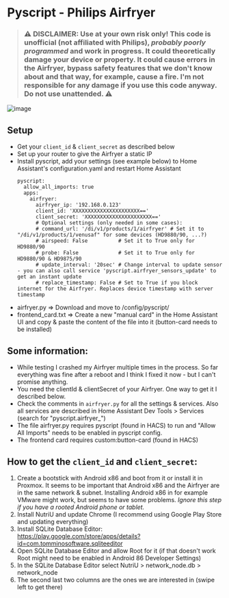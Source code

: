 # Pyscript - Philips Airfryer

> ### :warning: **DISCLAIMER: Use at your own risk only! This code is unofficial (not affiliated with Philips), _probably poorly programmed_ and work in progress. It could theoretically damage your device or property. It could cause errors in the Airfryer, bypass safety features that we don't know about and that way, for example, cause a fire. I'm not responsible for any damage if you use this code anyway. Do not use unattended.** :warning:

<img alt="image" src="https://github.com/noxhirsch/Pyscript-Philips-Airfryer/assets/30938717/93ffddc8-aae4-4a8f-b554-a6a98ffc0a8f">

## Setup
- Get your `client_id` & `client_secret` as described below
- Set up your router to give the Airfryer a static IP
- Install pyscript, add your settings (see example below) to Home Assistant's configuration.yaml and restart Home Assistant
  ```
  pyscript:
    allow_all_imports: true
    apps:
      airfryer:
        airfryer_ip: '192.168.0.123'
        client_id: 'XXXXXXXXXXXXXXXXXXXXXX=='
        client_secret: 'XXXXXXXXXXXXXXXXXXXXXX=='
        # Optional settings (only needed in some cases):
        # command_url: '/di/v1/products/1/airfryer' # Set it to "/di/v1/products/1/venusaf" for some devices (HD9880/90, ...?)
        # airspeed: False          # Set it to True only for HD9880/90
        # probe: False             # Set it to True only for HD9880/90 & HD9875/90
        # update_interval: '20sec' # Change interval to update sensor - you can also call service 'pyscript.airfryer_sensors_update' to get an instant update
        # replace_timestamp: False # Set to True if you block internet for the Airfryer. Replaces device timestamp with server timestamp
  ```
- airfryer.py => Download and move to /config/pyscript/ 
- frontend_card.txt => Create a new "manual card" in the Home Assistant UI and copy & paste the content of the file into it (button-card needs to be installed)


## Some information:
- While testing I crashed my Airfryer multiple times in the process. So far everything was fine after a reboot and I think I fixed it now - but I can't promise anything.
- You need the clientId & clientSecret of your Airfryer. One way to get it I described below.
- Check the comments in `airfryer.py` for all the settings & services. Also all services are described in Home Assistant Dev Tools > Services (search for "pyscript.airfryer_")
- The file airfryer.py requires pyscript (found in HACS) to run and "Allow All Imports" needs to be enabled in pyscript config.
- The frontend card requires custom:button-card (found in HACS)

## How to get the `client_id` and `client_secret`:
1. Create a bootstick with Android x86 and boot from it or install it in Proxmox. It seems to be important that Android x86 and the Airfryer are in the same network & subnet. Installing Android x86 in for example VMware might work, but seems to have some problems. *Ignore this step if you have a rooted Android phone or tablet.*
2. Install NutriU and update Chrome (I recommend using Google Play Store and updating everything)
3. Install SQLite Database Editor: https://play.google.com/store/apps/details?id=com.tomminosoftware.sqliteeditor
4. Open SQLite Database Editor and allow Root for it (if that doesn't work Root might need to be enabled in Android 86 Developer Settings)
5. In the SQLite Database Editor select NutriU > network_node.db > network_node
6. The second last two columns are the ones we are interested in (swipe left to get there)
